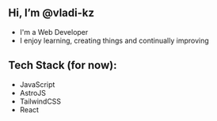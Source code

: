 ## Hi, I’m @vladi-kz

- I'm a Web Developer
- I enjoy learning, creating things and continually improving

## Tech Stack (for now): 
- JavaScript
- AstroJS
- TailwindCSS
- React


<!---
vladi-kz/vladi-kz is a ✨ special ✨ repository because its `README.md` (this file) appears on your GitHub profile.
You can click the Preview link to take a look at your changes.
--->
